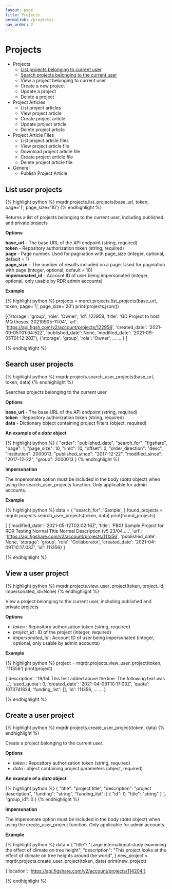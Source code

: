 ```yaml
---
layout: page
title: Projects
permalink: /projects/
nav_order: 2
---
```


# Projects

- Projects
  - [List projects belonging to current user](#list-user-projects)
  - [Search projects belonging to the current user](#search-user-projects)
  - View a project belonging to current user
  - Create a new project
  - Update a project
  - Delete a project
- Project Articles
  - List project articles
  - View project article
  - Create project article
  - Update project article
  - Delete project article
- Project Article Files
  - List project article files
  - View project article file
  - Download project article file
  - Create project article file
  - Delete project article file
- General
  - Publish Project Article

## List user projects

{% highlight python %}
mqrdr.projects.list_projects(base_url, token, page='1', page_size='10')
{% endhighlight %}

Returns a list of projects belonging to the current user, including published and private projects

**Options**

**base_url** - The base URL of the API endpoint (string, required) \
**token** - Repository authorization token (string, required) \
**page** - Page number. Used for pagination with page_size (integer, optional, default = 1) \
**page_size** - The number of results included on a page. Used for pagination with page (integer, optional, default = 10) \
**impersonated_id** - Account ID of user being impersonated (integer, optional, only usable by RDR admin accounts)

**Example**

{% highlight python %}
projects = mqrdr.projects.list_projects(base_url, token, page='1', page_size='20')
print(projects.json())

[{'storage': 'group',
'role': 'Owner',
'id': 122958,
'title': 'GD Project to host MQ theses: 20210905-11:04',
'url': 'https://api.figsh.com/v2/account/projects/122958',
'created_date': '2021-09-05T01:04:52Z',
'published_date': None,
'modified_date': '2021-09-05T01:12:20Z'},
{'storage': 'group',
'role': 'Owner',
...
...
}
]

{% endhighlight %}

## Search user projects

{% highlight python %}
mqrdr.projects.search_user_projects(base_url, token, data)
{% endhighlight %}

Searches projects belonging to the current user

**Options**

**base_url** - The base URL of the API endpoint (string, required) \
**token** - Repository authorization token (string, required) \
**data** - Dictionary object containing project filters (object, required)

**An example of a _data_ object**

{% highlight python %}
{
"order": "published_date",
"search_for": "figshare",
"page": 1,
"page_size": 10,
"limit": 10,
"offset": 0,
"order_direction": "desc",
"institution": 2000013,
"published_since": "2017-12-22",
"modified_since": "2017-12-22",
"group": 2000013
}
{% endhighlight %}

**Impersonation**

The impersonate option must be included in the body (_data_ object) when using the search_user_projects function. Only applicable for admin accounts.

**Example**

{% highlight python %}
data = {
"search_for": 'Sample',
}
found_projects = mqrdr.projects.search_user_projects(token, data)
print(found_projects)

[
{'modified_date': '2021-05-12T02:02:16Z',
'title': 'PB01 Sample Project for RDR Testing Normal Title Normal Description (v5 23/04.....',
'url': 'https://api.figshare.com/v2/account/projects/111356',
'published_date': None,
'storage': 'group',
'role': 'Collaborator',
'created_date': '2021-04-09T10:17:03Z',
'id': 111356}
]

{% endhighlight %}

## View a user project

{% highlight python %}
mqrdr.projects.view_user_project(token, project_id, impersonated_id=None)
{% endhighlight %}

View a project belonging to the current user, including published and private projects

**Options**

- _token_ : Repository authorization token (string, required)
- _project_id_ : ID of the project (integer, required)
- _impersonated_id_ : Account ID of user being impersonated (integer, optional, only usable by admin accounts)

**Example**

{% highlight python %}
project = mqrdr.projects.view_user_project(token, '111356')
print(project)

{'description': '19/04 This test added above the line. The following text was ...',
'used_quota': 0,
'created_date': '2021-04-09T10:17:03Z',
'quota': 1073741824,
'funding_list': [],
'id': 111356,
...
...
}

{% endhighlight %}

## Create a user project

{% highlight python %}
mqrdr.projects.create_user_project(token, data)
{% endhighlight %}

Create a project belonging to the current user.

**Options**

- _token_ : Repository authorization token (string, required)
- _data_ : object containing project parameters (object, required)

**An example of a _data_ object**

{% highlight python %}
{
"title": "project title",
"description": "project description",
"funding": "string",
"funding_list": [
{
"id": 0,
"title": "string"
}
],
"group_id": 0
}
{% endhighlight %}

**Impersonation**

The impersonate option must be included in the body (_data_ object) when using the create_user_project function. Only applicable for admin accounts.

**Example**

{% highlight python %}
data = {
"title": "Large international study examining the effect of climate on tree height",
"description": "This project looks at the effect of climate on tree heights around the world",
}
new_project = mqrdr.projects.create_user_project(token, data)
print(new_project)

{'location': 'https://api.figshare.com/v2/account/projects/114204'}

{% endhighlight %}
